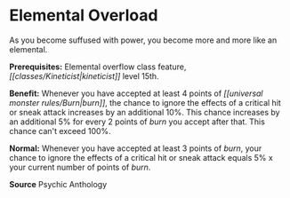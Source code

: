 ﻿---
cssclass: [feats]

---
# Elemental Overload

As you become suffused with power, you become more and more like an elemental.

**Prerequisites:** Elemental overflow class feature, _[[classes/Kineticist|kineticist]]_ level 15th.

**Benefit:** Whenever you have accepted at least 4 points of _[[universal monster rules/Burn|burn]]_, the chance to ignore the effects of a critical hit or sneak attack increases by an additional 10%. This chance increases by an additional 5% for every 2 points of _burn_ you accept after that. This chance can't exceed 100%.

**Normal:** Whenever you have accepted at least 3 points of _burn_, your chance to ignore the effects of a critical hit or sneak attack equals 5% x your current number of points of _burn_.

**Source** Psychic Anthology